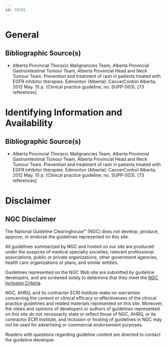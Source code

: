 ```yaml
---
id: 10391
---
```


# General

## Bibliographic Source(s)

- Alberta Provincial Thoracic Malignancies Team, Alberta Provincial Gastrointestinal Tumour Team, Alberta Provincial Head and Neck Tumour Team. Prevention and treatment of rash in patients treated with EGFR inhibitor therapies. Edmonton (Alberta): CancerControl Alberta; 2012 May. 15 p. (Clinical practice guideline; no. SUPP-003). [73 references]

# Identifying Information and Availability

## Bibliographic Source(s)

- Alberta Provincial Thoracic Malignancies Team, Alberta Provincial Gastrointestinal Tumour Team, Alberta Provincial Head and Neck Tumour Team. Prevention and treatment of rash in patients treated with EGFR inhibitor therapies. Edmonton (Alberta): CancerControl Alberta; 2012 May. 15 p. (Clinical practice guideline; no. SUPP-003). [73 references]

# Disclaimer

## NGC Disclaimer

The National Guideline Clearinghouse™ (NGC) does not develop, produce, approve, or endorse the guidelines represented on this site.

All guidelines summarized by NGC and hosted on our site are produced under the auspices of medical specialty societies, relevant professional associations, public or private organizations, other government agencies, health care organizations or plans, and similar entities.

Guidelines represented on the NGC Web site are submitted by guideline developers, and are screened solely to determine that they meet the [NGC Inclusion Criteria](/help-and-about/summaries/inclusion-criteria).

NGC, AHRQ, and its contractor ECRI Institute make no warranties concerning the content or clinical efficacy or effectiveness of the clinical practice guidelines and related materials represented on this site. Moreover, the views and opinions of developers or authors of guidelines represented on this site do not necessarily state or reflect those of NGC, AHRQ, or its contractor ECRI Institute, and inclusion or hosting of guidelines in NGC may not be used for advertising or commercial endorsement purposes.

Readers with questions regarding guideline content are directed to contact the guideline developer.

